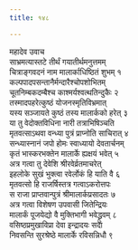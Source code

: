 ```yaml
---
title: १४८

---
```

महादेव उवाच  
साभ्रमत्यास्तटे तीर्थं गयातीर्थमनुत्तमम्  
चित्राङ्गवदनं नाम मालार्काधिष्ठितं शुभम् १  
कल्पपादपसन्तानैर्मन्दारैश्चोपशोभितम्  
चूतनिम्बकदम्बैश्च काश्मर्यश्वत्थतिन्दुकैः २  
तस्मादपहरेत्कुष्ठं योजनस्मृतिविभ्रमात्  
यस्य सञ्जायते कुष्ठं तस्य मालार्कको हरेत् ३  
या तु वेदोक्तविधिना नारी तत्राभिषिञ्चति  
मृतवत्साऽथवा वन्ध्या पुत्रं प्राप्नोति साचिरात् ४  
सन्ध्यास्नानं जपो होमः स्वाध्यायो देवतार्चनम्  
कृतं भास्करभक्तेन मालार्के ह्यक्षयं भवेत् ५  
अत्र गत्वा तु देवेशि श्रीरवेर्व्रतमाचरेत्  
इहलोके सुखं भुक्त्वा रवेर्लोकं हि याति वै ६  
मृतवत्सो हि राजर्षिस्तत्र गत्वाऽकरोत्तपः  
स राजा प्राप्तवान्पुत्रं श्रीमालार्कप्रसादतः ७  
अत्र गत्वा विशेषण उपवासी जितेन्द्रियः  
मालार्कं पूजयेद्यो वै मुक्तिभागी भवेद्ध्रुवम् ८  
वसिष्ठप्रमुखाविप्रा देवा इन्द्रादयः सदा  
निवसन्ति सुरश्रेष्ठे मालार्के रविसन्निधौ ९